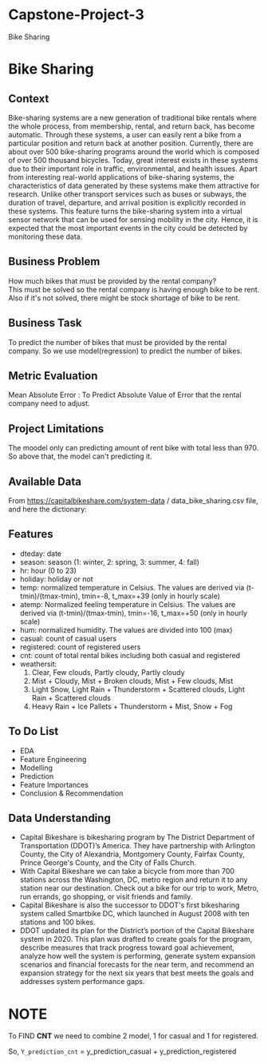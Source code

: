 # Capstone-Project-3
Bike Sharing

# Bike Sharing

## **Context**

Bike-sharing systems are a new generation of traditional bike rentals where the whole process, from membership, rental, and return back, has become automatic. Through these systems, a user can easily rent a bike from a particular position and return back at another position. Currently, there are about over 500 bike-sharing programs around the world which is composed of over 500 thousand bicycles. Today, great interest exists in these systems due to their important role in traffic, environmental, and health issues.
Apart from interesting real-world applications of bike-sharing systems, the characteristics of data generated by these systems make them attractive for research. Unlike other transport services such as buses or subways, the duration of travel, departure, and arrival position is explicitly recorded in these systems. This feature turns the bike-sharing system into a virtual sensor network that can be used for sensing mobility in the city. Hence, it is expected that the most important events in the city could be detected by monitoring these data.<br>

## **Business Problem**

How much bikes that must be provided by the rental company? <br>
This must be solved so the rental company is having enough bike to be rent. <br>
Also if it's not solved, there might be stock shortage of bike to be rent.

## **Business Task**

To predict the number of bikes that must be provided by the rental company. So we use model(regression) to predict the number of bikes.<br>

## **Metric Evaluation**

Mean Absolute Error : To Predict Absolute Value of Error that the rental company need to adjust.

## **Project Limitations**

The moodel only can predicting amount of rent bike with total less than 970. So above that, the model can't predicting it.<br>

## **Available Data**

From https://capitalbikeshare.com/system-data /  data_bike_sharing.csv file, and here the dictionary:<br>

## **Features**

- dteday: date
- season: season (1: winter, 2: spring, 3: summer, 4: fall)
- hr: hour (0 to 23)
- holiday: holiday or not
- temp: normalized temperature in Celsius. The values are derived via (t-tmin)/(tmax-tmin), tmin=-8, t_max=+39 (only in hourly scale)
- atemp: Normalized feeling temperature in Celsius. The values are derived via (t-tmin)/(tmax-tmin), tmin=-16, t_max=+50 (only in hourly scale)
- hum: normalized humidity. The values are divided into 100 (max)
- casual: count of casual users
- registered: count of registered users
- cnt: count of total rental bikes including both casual and registered
- weathersit:
    1. Clear, Few clouds, Partly cloudy, Partly cloudy
    2. Mist + Cloudy, Mist + Broken clouds, Mist + Few clouds, Mist
    3. Light Snow, Light Rain + Thunderstorm + Scattered clouds, Light Rain + Scattered clouds
    4. Heavy Rain + Ice Pallets + Thunderstorm + Mist, Snow + Fog

## **To Do List**

- EDA
- Feature Engineering
- Modelling
- Prediction
- Feature Importances
- Conclusion & Recommendation

## Data Understanding

- Capital Bikeshare is bikesharing program by The District Department of Transportation (DDOT)’s America. They have partnership with Arlington County, the City of Alexandria, Montgomery County, Fairfax County, Prince George's County, and the City of Falls Church.<br>
- With Capital Bikeshare we can take a bicycle from more than 700 stations across the Washington, DC, metro region and return it to any station near our destination. Check out a bike for our trip to work, Metro, run errands, go shopping, or visit friends and family.<br>
- Capital Bikeshare is also the successor to DDOT's first bikesharing system called Smartbike DC, which launched in August 2008 with ten stations and 100 bikes.<br>
- DDOT updated its plan for the District’s portion of the Capital Bikeshare system in 2020. This plan was drafted to create goals for the program, describe measures that track progress toward goal achievement, analyze how well the system is performing, generate system expansion scenarios and financial forecasts for the near term, and recommend an expansion strategy for the next six years that best meets the goals and addresses system performance gaps. 


# NOTE

To FIND **CNT** we need to combine 2 model, 1 for casual and 1 for registered.<br>

So, `Y_prediction_cnt` = y_prediction_casual + y_prediction_registered
